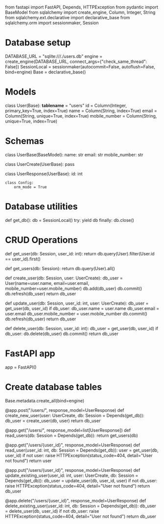 from fastapi import FastAPI, Depends, HTTPException
from pydantic import BaseModel
from sqlalchemy import create_engine, Column, Integer, String
from sqlalchemy.ext.declarative import declarative_base
from sqlalchemy.orm import sessionmaker, Session

# Database setup
DATABASE_URL = "sqlite:///./users.db"
engine = create_engine(DATABASE_URL, connect_args={"check_same_thread": False})
SessionLocal = sessionmaker(autocommit=False, autoflush=False, bind=engine)
Base = declarative_base()

# Models
class User(Base):
    __tablename__ = "users"
    id = Column(Integer, primary_key=True, index=True)
    name = Column(String, index=True)
    email = Column(String, unique=True, index=True)
    mobile_number = Column(String, unique=True, index=True)

# Schemas
class UserBase(BaseModel):
    name: str
    email: str
    mobile_number: str

class UserCreate(UserBase):
    pass

class UserResponse(UserBase):
    id: int

    class Config:
        orm_mode = True

# Database utilities
def get_db():
    db = SessionLocal()
    try:
        yield db
    finally:
        db.close()

# CRUD Operations
def get_user(db: Session, user_id: int):
    return db.query(User).filter(User.id == user_id).first()

def get_users(db: Session):
    return db.query(User).all()

def create_user(db: Session, user: UserCreate):
    db_user = User(name=user.name, email=user.email, mobile_number=user.mobile_number)
    db.add(db_user)
    db.commit()
    db.refresh(db_user)
    return db_user

def update_user(db: Session, user_id: int, user: UserCreate):
    db_user = get_user(db, user_id)
    if db_user:
        db_user.name = user.name
        db_user.email = user.email
        db_user.mobile_number = user.mobile_number
        db.commit()
        db.refresh(db_user)
    return db_user

def delete_user(db: Session, user_id: int):
    db_user = get_user(db, user_id)
    if db_user:
        db.delete(db_user)
        db.commit()
    return db_user

# FastAPI app
app = FastAPI()

# Create database tables
Base.metadata.create_all(bind=engine)

@app.post("/users/", response_model=UserResponse)
def create_new_user(user: UserCreate, db: Session = Depends(get_db)):
    db_user = create_user(db, user)
    return db_user

@app.get("/users/", response_model=list[UserResponse])
def read_users(db: Session = Depends(get_db)):
    return get_users(db)

@app.get("/users/{user_id}", response_model=UserResponse)
def read_user(user_id: int, db: Session = Depends(get_db)):
    user = get_user(db, user_id)
    if not user:
        raise HTTPException(status_code=404, detail="User not found")
    return user

@app.put("/users/{user_id}", response_model=UserResponse)
def update_existing_user(user_id: int, user: UserCreate, db: Session = Depends(get_db)):
    db_user = update_user(db, user_id, user)
    if not db_user:
        raise HTTPException(status_code=404, detail="User not found")
    return db_user

@app.delete("/users/{user_id}", response_model=UserResponse)
def delete_existing_user(user_id: int, db: Session = Depends(get_db)):
    db_user = delete_user(db, user_id)
    if not db_user:
        raise HTTPException(status_code=404, detail="User not found")
    return db_user
